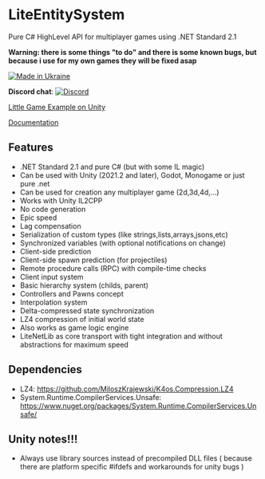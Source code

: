 # LiteEntitySystem
Pure C# HighLevel API for multiplayer games using .NET Standard 2.1

**Warning: there is some things "to do" and there is some known bugs, but because i use for my own games they will be fixed asap**

[![Made in Ukraine](https://img.shields.io/badge/made_in-ukraine-ffd700.svg?labelColor=0057b7)](https://stand-with-ukraine.pp.ua)

**Discord chat**: [![Discord](https://img.shields.io/discord/501682175930925058.svg)](https://discord.gg/FATFPdy)

[Little Game Example on Unity](https://github.com/RevenantX/LiteEntitySystemUnityExample)

[Documentation](https://revenantx.github.io/LiteEntitySystem/api/LiteEntitySystem.html)

## Features

* .NET Standard 2.1 and pure C# (but with some IL magic)
* Can be used with Unity (2021.2 and later), Godot, Monogame or just pure .net
* Can be used for creation any multiplayer game (2d,3d,4d,...)
* Works with Unity IL2CPP
* No code generation
* Epic speed
* Lag compensation
* Serialization of custom types (like strings,lists,arrays,jsons,etc)
* Synchronized variables (with optional notifications on change)
* Client-side prediction
* Client-side spawn prediction (for projectiles)
* Remote procedure calls (RPC) with compile-time checks
* Client input system
* Basic hierarchy system (childs, parent)
* Controllers and Pawns concept
* Interpolation system
* Delta-compressed state synchronization
* LZ4 compression of initial world state
* Also works as game logic engine
* LiteNetLib as core transport with tight integration and without abstractions for maximum speed

## Dependencies

* LZ4: https://github.com/MiloszKrajewski/K4os.Compression.LZ4
* System.Runtime.CompilerServices.Unsafe: https://www.nuget.org/packages/System.Runtime.CompilerServices.Unsafe/

## Unity notes!!!
* Always use library sources instead of precompiled DLL files ( because there are platform specific #ifdefs and workarounds for unity bugs )
